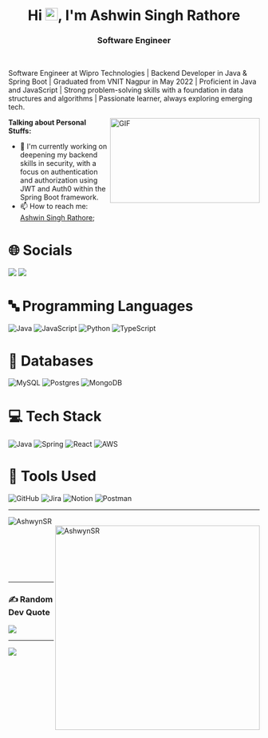 
<!---
AshwynSR/AshwynSR is a ✨ special ✨ repository because its `README.md` (this file) appears on your GitHub profile.
You can click the Preview link to take a look at your changes.
--->

<!--
Here are some ideas to get you started:
- 🔭 I’m currently working on ...
- 🌱 I’m currently learning ...
- 👯 I’m looking to collaborate on ...
- 🤔 I’m looking for help with ...
- 💬 Ask me about ...
- 📫 How to reach me: ...
- 😄 Pronouns: ...
- ⚡ Fun fact: ...
-->
<h1 align="center">Hi <img src="https://media.giphy.com/media/hvRJCLFzcasrR4ia7z/giphy.gif" width="25px">, I'm Ashwin Singh Rathore</h1>
<h3 align="center"> Software Engineer</h3>

<br />

Software Engineer at Wipro Technologies | Backend Developer in Java & Spring Boot | Graduated from VNIT Nagpur in May 2022 | Proficient in Java and JavaScript | Strong problem-solving skills with a foundation in data structures and algorithms | Passionate learner, always exploring emerging tech.

<img align="right" alt="GIF" src="https://github.com/abhisheknaiidu/abhisheknaiidu/blob/master/code.gif?raw=true" width="300" height="170" />

**Talking about Personal Stuffs:**
- 🔭 I'm currently working on deepening my backend skills in security, with a focus on authentication and authorization using JWT and Auth0 within the Spring Boot framework.
- 📫 How to reach me: [Ashwin Singh Rathore](https://linkedin.com/in/ashwin-singh-rathore);

# 🌐 Socials

[![](https://img.shields.io/badge/LinkedIn-0077B5?style=for-the-badge&logo=linkedin&logoColor=white)](https://linkedin.com/in/ashwin-singh-rathore)
[![](https://img.shields.io/badge/-LeetCode-FFA116?style=for-the-badge&logo=LeetCode&logoColor=black)](https://leetcode.com/Ashwin_Rathore/)

# 🔤 Programming Languages

![Java](https://img.shields.io/badge/java-%23ED8B00.svg?style=for-the-badge&logo=java&logoColor=white)
![JavaScript](https://img.shields.io/badge/javascript-%23323330.svg?style=for-the-badge&logo=javascript&logoColor=%23F7DF1E)
![Python](https://img.shields.io/badge/python-3670A0?style=for-the-badge&logo=python&logoColor=ffdd54)
![TypeScript](https://img.shields.io/badge/TypeScript-007ACC?style=for-the-badge&logo=typescript&logoColor=white)

# 📜 Databases

![MySQL](https://img.shields.io/badge/mysql-%2300f.svg?style=for-the-badge&logo=mysql&logoColor=white)
![Postgres](https://img.shields.io/badge/postgres-%23316192.svg?style=for-the-badge&logo=postgresql&logoColor=white)
![MongoDB](https://img.shields.io/badge/MongoDB-%234ea94b.svg?style=for-the-badge&logo=mongodb&logoColor=white)

# 💻 Tech Stack

![Java](https://img.shields.io/badge/Java-ED8B00?style=for-the-badge&logo=openjdk&logoColor=white)
![Spring](https://img.shields.io/badge/Spring-6DB33F?style=for-the-badge&logo=spring&logoColor=white)
![React](https://img.shields.io/badge/React-20232A?style=for-the-badge&logo=react&logoColor=61DAFB)
![AWS](https://img.shields.io/badge/Amazon_AWS-232F3E?style=for-the-badge&logo=amazon-aws&logoColor=white)

# 🔧 Tools Used

![GitHub](https://img.shields.io/badge/GitHub-100000?style=for-the-badge&logo=github&logoColor=white)
![Jira](https://img.shields.io/badge/jira-%230A0FFF.svg?style=for-the-badge&logo=jira&logoColor=white)
![Notion](https://img.shields.io/badge/Notion-%23000000.svg?style=for-the-badge&logo=notion&logoColor=white)
![Postman](https://img.shields.io/badge/Postman-FF6C37?style=for-the-badge&logo=postman&logoColor=white)

<hr/>
<p><img align="left" src="https://github-readme-stats.vercel.app/api/top-langs?username=AshwynSR&show_icons=true&locale=en&layout=compact&theme=chartreuse-dark" alt="AshwynSR" /></p>
<p>&nbsp;<img align="right" src="https://github-readme-stats.vercel.app/api?username=AshwynSR&show_icons=true&locale=en&theme=chartreuse-dark" alt="AshwynSR" width="410" /></p>
<br><br><br><br><br>
<hr>

### ✍️ Random Dev Quote

![](https://quotes-github-readme.vercel.app/api?type=horizontal&theme=algolia)

---

[![](https://visitcount.itsvg.in/api?id=marmik-p&icon=0&color=0)](https://visitcount.itsvg.in)
